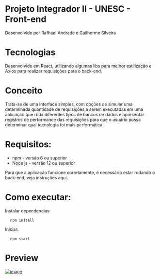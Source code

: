 # Projeto Integrador II - UNESC - Front-end

Desenvolvido por Rafhael Andrade e Guilherme Silveira

# Tecnologias
Desenvolvido em React, utilizando algumas libs para melhor estilização e Axios para realizar requisições para o back-end.

# Conceito
Trata-se de uma interface simples, com opções de simular uma determinada quantidade de requisições a serem executadas em uma aplicação que roda diferentes tipos de bancos de dados e apresentar registros de performance das requisições para que o usuário possa determinar qual tecnologia foi mais performática.

# Requisitos:
- npm - versão 6 ou superior
- Node js - versão 12 ou superior

Para que a aplicação funcione corretamente, é necessário estar rodando o back-end, veja instruções aqui.
# Como executar:

Instalar dependencias:

<pre>
  <code>npm install</code>
</pre>

Iniciar:

<pre>
  <code>npm start</code>
</pre>

# Preview
<a href="https://ibb.co/2sJ5zz2"><img src="https://i.ibb.co/txR300f/image.png" alt="image" border="0"></a>